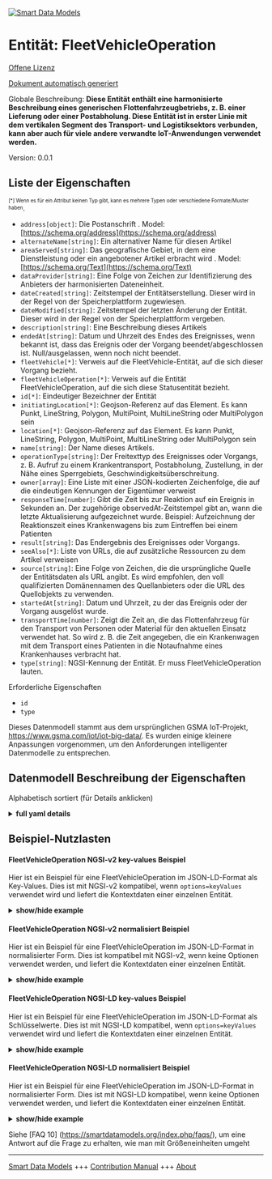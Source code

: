 <!-- 10-Header -->  
[![Smart Data Models](https://smartdatamodels.org/wp-content/uploads/2022/01/SmartDataModels_logo.png "Logo")](https://smartdatamodels.org)  
Entität: FleetVehicleOperation  
==============================<!-- /10-Header -->  
<!-- 15-License -->  
[Offene Lizenz](https://github.com/smart-data-models//dataModel.Transportation/blob/master/FleetVehicleOperation/LICENSE.md)  
[Dokument automatisch generiert](https://docs.google.com/presentation/d/e/2PACX-1vTs-Ng5dIAwkg91oTTUdt8ua7woBXhPnwavZ0FxgR8BsAI_Ek3C5q97Nd94HS8KhP-r_quD4H0fgyt3/pub?start=false&loop=false&delayms=3000#slide=id.gb715ace035_0_60)  
<!-- /15-License -->  
<!-- 20-Description -->  
Globale Beschreibung: **Diese Entität enthält eine harmonisierte Beschreibung eines generischen Flottenfahrzeugbetriebs, z. B. einer Lieferung oder einer Postabholung. Diese Entität ist in erster Linie mit dem vertikalen Segment des Transport- und Logistiksektors verbunden, kann aber auch für viele andere verwandte IoT-Anwendungen verwendet werden.**  
Version: 0.0.1  
<!-- /20-Description -->  
<!-- 30-PropertiesList -->  

## Liste der Eigenschaften  

<sup><sub>[*] Wenn es für ein Attribut keinen Typ gibt, kann es mehrere Typen oder verschiedene Formate/Muster haben</sub></sup>.  
- `address[object]`: Die Postanschrift  . Model: [https://schema.org/address](https://schema.org/address)- `alternateName[string]`: Ein alternativer Name für diesen Artikel  - `areaServed[string]`: Das geografische Gebiet, in dem eine Dienstleistung oder ein angebotener Artikel erbracht wird  . Model: [https://schema.org/Text](https://schema.org/Text)- `dataProvider[string]`: Eine Folge von Zeichen zur Identifizierung des Anbieters der harmonisierten Dateneinheit.  - `dateCreated[string]`: Zeitstempel der Entitätserstellung. Dieser wird in der Regel von der Speicherplattform zugewiesen.  - `dateModified[string]`: Zeitstempel der letzten Änderung der Entität. Dieser wird in der Regel von der Speicherplattform vergeben.  - `description[string]`: Eine Beschreibung dieses Artikels  - `endedAt[string]`: Datum und Uhrzeit des Endes des Ereignisses, wenn bekannt ist, dass das Ereignis oder der Vorgang beendet/abgeschlossen ist. Null/ausgelassen, wenn noch nicht beendet.  - `fleetVehicle[*]`: Verweis auf die FleetVehicle-Entität, auf die sich dieser Vorgang bezieht.  - `fleetVehicleOperation[*]`: Verweis auf die Entität FleetVehicleOperation, auf die sich diese Statusentität bezieht.  - `id[*]`: Eindeutiger Bezeichner der Entität  - `initiatingLocation[*]`: Geojson-Referenz auf das Element. Es kann Punkt, LineString, Polygon, MultiPoint, MultiLineString oder MultiPolygon sein  - `location[*]`: Geojson-Referenz auf das Element. Es kann Punkt, LineString, Polygon, MultiPoint, MultiLineString oder MultiPolygon sein  - `name[string]`: Der Name dieses Artikels.  - `operationType[string]`: Der Freitexttyp des Ereignisses oder Vorgangs, z. B. Aufruf zu einem Krankentransport, Postabholung, Zustellung, in der Nähe eines Sperrgebiets, Geschwindigkeitsüberschreitung.  - `owner[array]`: Eine Liste mit einer JSON-kodierten Zeichenfolge, die auf die eindeutigen Kennungen der Eigentümer verweist  - `responseTime[number]`: Gibt die Zeit bis zur Reaktion auf ein Ereignis in Sekunden an. Der zugehörige observedAt-Zeitstempel gibt an, wann die letzte Aktualisierung aufgezeichnet wurde. Beispiel: Aufzeichnung der Reaktionszeit eines Krankenwagens bis zum Eintreffen bei einem Patienten  - `result[string]`: Das Endergebnis des Ereignisses oder Vorgangs.  - `seeAlso[*]`: Liste von URLs, die auf zusätzliche Ressourcen zu dem Artikel verweisen  - `source[string]`: Eine Folge von Zeichen, die die ursprüngliche Quelle der Entitätsdaten als URL angibt. Es wird empfohlen, den voll qualifizierten Domänennamen des Quellanbieters oder die URL des Quellobjekts zu verwenden.  - `startedAt[string]`: Datum und Uhrzeit, zu der das Ereignis oder der Vorgang ausgelöst wurde.  - `transportTime[number]`: Zeigt die Zeit an, die das Flottenfahrzeug für den Transport von Personen oder Material für den aktuellen Einsatz verwendet hat. So wird z. B. die Zeit angegeben, die ein Krankenwagen mit dem Transport eines Patienten in die Notaufnahme eines Krankenhauses verbracht hat.  - `type[string]`: NGSI-Kennung der Entität. Er muss FleetVehicleOperation lauten.  <!-- /30-PropertiesList -->  
<!-- 35-RequiredProperties -->  
Erforderliche Eigenschaften  
- `id`  - `type`  <!-- /35-RequiredProperties -->  
<!-- 40-RequiredProperties -->  
Dieses Datenmodell stammt aus dem ursprünglichen GSMA IoT-Projekt, https://www.gsma.com/iot/iot-big-data/. Es wurden einige kleinere Anpassungen vorgenommen, um den Anforderungen intelligenter Datenmodelle zu entsprechen.  
<!-- /40-RequiredProperties -->  
<!-- 50-DataModelHeader -->  
## Datenmodell Beschreibung der Eigenschaften  
Alphabetisch sortiert (für Details anklicken)  
<!-- /50-DataModelHeader -->  
<!-- 60-ModelYaml -->  
<details><summary><strong>full yaml details</strong></summary>    
```yaml  
FleetVehicleOperation:    
  description: 'This entity contains a harmonised description of a generic fleet vehicle operation such as a delivery, or a postal collection. This entity is primarily associated with the vertical segment of the transport and logistics but may also be used many other related IoT applications.'    
  properties:    
    address:    
      description: 'The mailing address'    
      properties:    
        addressCountry:    
          description: 'Property. The country. For example, Spain. Model:''https://schema.org/addressCountry'''    
          type: string    
        addressLocality:    
          description: 'Property. The locality in which the street address is, and which is in the region. Model:''https://schema.org/addressLocality'''    
          type: string    
        addressRegion:    
          description: 'Property. The region in which the locality is, and which is in the country. Model:''https://schema.org/addressRegion'''    
          type: string    
        postOfficeBoxNumber:    
          description: 'Property. The post office box number for PO box addresses. For example, 03578. Model:''https://schema.org/postOfficeBoxNumber'''    
          type: string    
        postalCode:    
          description: 'Property. The postal code. For example, 24004. Model:''https://schema.org/https://schema.org/postalCode'''    
          type: string    
        streetAddress:    
          description: 'Property. The street address. Model:''https://schema.org/streetAddress'''    
          type: string    
      type: object    
      x-ngsi:    
        model: https://schema.org/address    
        type: Property    
    alternateName:    
      description: 'An alternative name for this item'    
      type: string    
      x-ngsi:    
        type: Property    
    areaServed:    
      description: 'The geographic area where a service or offered item is provided'    
      type: string    
      x-ngsi:    
        model: https://schema.org/Text    
        type: Property    
    dataProvider:    
      description: 'A sequence of characters identifying the provider of the harmonised data entity.'    
      type: string    
      x-ngsi:    
        type: Property    
    dateCreated:    
      description: 'Entity creation timestamp. This will usually be allocated by the storage platform.'    
      format: date-time    
      type: string    
      x-ngsi:    
        type: Property    
    dateModified:    
      description: 'Timestamp of the last modification of the entity. This will usually be allocated by the storage platform.'    
      format: date-time    
      type: string    
      x-ngsi:    
        type: Property    
    description:    
      description: 'A description of this item'    
      type: string    
      x-ngsi:    
        type: Property    
    endedAt:    
      description: 'The end date and time of the event when the event or operation is known to be over/complete. Null/omitted if not yet ended.'    
      format: date-time    
      type: string    
      x-ngsi:    
        type: Property    
    fleetVehicle:    
      anyOf:    
        - description: 'Property. Identifier format of any NGSI entity'    
          maxLength: 256    
          minLength: 1    
          pattern: ^[\w\-\.\{\}\$\+\*\[\]`|~^@!,:\\]+$    
          type: string    
        - description: 'Property. Identifier format of any NGSI entity'    
          format: uri    
          type: string    
      description: 'Reference to the FleetVehicle entity to which this operation relates.'    
      x-ngsi:    
        type: Relationship    
    fleetVehicleOperation:    
      anyOf:    
        - description: 'Property. Identifier format of any NGSI entity'    
          maxLength: 256    
          minLength: 1    
          pattern: ^[\w\-\.\{\}\$\+\*\[\]`|~^@!,:\\]+$    
          type: string    
        - description: 'Property. Identifier format of any NGSI entity'    
          format: uri    
          type: string    
      description: 'Reference to the FleetVehicleOperation entity to which this status entity relates.'    
      x-ngsi:    
        type: Relationship    
    id:    
      anyOf: &fleetvehicleoperation_-_properties_-_owner_-_items_-_anyof    
        - description: 'Property. Identifier format of any NGSI entity'    
          maxLength: 256    
          minLength: 1    
          pattern: ^[\w\-\.\{\}\$\+\*\[\]`|~^@!,:\\]+$    
          type: string    
        - description: 'Property. Identifier format of any NGSI entity'    
          format: uri    
          type: string    
      description: 'Unique identifier of the entity'    
      x-ngsi:    
        type: Property    
    initiatingLocation:    
      description: 'Geojson reference to the item. It can be Point, LineString, Polygon, MultiPoint, MultiLineString or MultiPolygon'    
      oneOf: &fleetvehicleoperation_-_properties_-_location_-_oneof    
        - description: 'GeoProperty. Geojson reference to the item. Point'    
          properties:    
            bbox:    
              items:    
                type: number    
              minItems: 4    
              type: array    
            coordinates:    
              items:    
                type: number    
              minItems: 2    
              type: array    
            type:    
              enum:    
                - Point    
              type: string    
          required:    
            - type    
            - coordinates    
          title: 'GeoJSON Point'    
          type: object    
        - description: 'GeoProperty. Geojson reference to the item. LineString'    
          properties:    
            bbox:    
              items:    
                type: number    
              minItems: 4    
              type: array    
            coordinates:    
              items:    
                items:    
                  type: number    
                minItems: 2    
                type: array    
              minItems: 2    
              type: array    
            type:    
              enum:    
                - LineString    
              type: string    
          required:    
            - type    
            - coordinates    
          title: 'GeoJSON LineString'    
          type: object    
        - description: 'GeoProperty. Geojson reference to the item. Polygon'    
          properties:    
            bbox:    
              items:    
                type: number    
              minItems: 4    
              type: array    
            coordinates:    
              items:    
                items:    
                  items:    
                    type: number    
                  minItems: 2    
                  type: array    
                minItems: 4    
                type: array    
              type: array    
            type:    
              enum:    
                - Polygon    
              type: string    
          required:    
            - type    
            - coordinates    
          title: 'GeoJSON Polygon'    
          type: object    
        - description: 'GeoProperty. Geojson reference to the item. MultiPoint'    
          properties:    
            bbox:    
              items:    
                type: number    
              minItems: 4    
              type: array    
            coordinates:    
              items:    
                items:    
                  type: number    
                minItems: 2    
                type: array    
              type: array    
            type:    
              enum:    
                - MultiPoint    
              type: string    
          required:    
            - type    
            - coordinates    
          title: 'GeoJSON MultiPoint'    
          type: object    
        - description: 'GeoProperty. Geojson reference to the item. MultiLineString'    
          properties:    
            bbox:    
              items:    
                type: number    
              minItems: 4    
              type: array    
            coordinates:    
              items:    
                items:    
                  items:    
                    type: number    
                  minItems: 2    
                  type: array    
                minItems: 2    
                type: array    
              type: array    
            type:    
              enum:    
                - MultiLineString    
              type: string    
          required:    
            - type    
            - coordinates    
          title: 'GeoJSON MultiLineString'    
          type: object    
        - description: 'GeoProperty. Geojson reference to the item. MultiLineString'    
          properties:    
            bbox:    
              items:    
                type: number    
              minItems: 4    
              type: array    
            coordinates:    
              items:    
                items:    
                  items:    
                    items:    
                      type: number    
                    minItems: 2    
                    type: array    
                  minItems: 4    
                  type: array    
                type: array    
              type: array    
            type:    
              enum:    
                - MultiPolygon    
              type: string    
          required:    
            - type    
            - coordinates    
          title: 'GeoJSON MultiPolygon'    
          type: object    
      x-ngsi:    
        type: GeoProperty    
    location:    
      description: 'Geojson reference to the item. It can be Point, LineString, Polygon, MultiPoint, MultiLineString or MultiPolygon'    
      oneOf: *fleetvehicleoperation_-_properties_-_location_-_oneof    
      x-ngsi:    
        type: GeoProperty    
    name:    
      description: 'The name of this item.'    
      type: string    
      x-ngsi:    
        type: Property    
    operationType:    
      description: 'The free text type of the event or operation e.g. e.g. Call for a patient transportation, postal collection, delivery, close to a restricted area, overspeed.'    
      type: string    
      x-ngsi:    
        type: Property    
    owner:    
      description: 'A List containing a JSON encoded sequence of characters referencing the unique Ids of the owner(s)'    
      items:    
        anyOf: *fleetvehicleoperation_-_properties_-_owner_-_items_-_anyof    
        description: 'Property. Unique identifier of the entity'    
      type: array    
      x-ngsi:    
        type: Property    
    responseTime:    
      description: 'Indicates the time to respond to an event, in seconds. The associated observedAt timestamp indicates when the last update was recorded. E.g. records the response time for an ambulance to reach to a patient'    
      type: number    
      x-ngsi:    
        type: Property    
        units: seconds    
    result:    
      description: 'The final result of the event or operation.'    
      type: string    
      x-ngsi:    
        type: Property    
    seeAlso:    
      description: 'list of uri pointing to additional resources about the item'    
      oneOf:    
        - items:    
            format: uri    
            type: string    
          minItems: 1    
          type: array    
        - format: uri    
          type: string    
      x-ngsi:    
        type: Property    
    source:    
      description: 'A sequence of characters giving the original source of the entity data as a URL. Recommended to be the fully qualified domain name of the source provider, or the URL to the source object.'    
      type: string    
      x-ngsi:    
        type: Property    
    startedAt:    
      description: 'The start date and time when the event or operation was triggered.'    
      format: date-time    
      type: string    
      x-ngsi:    
        type: Property    
    transportTime:    
      description: 'Indicates the time that the fleet vehicle has spent transporting people or supplies for the current operation. E.g. indicates the time an ambulance spent transporting a patient to a hospital emergency department.'    
      type: number    
      x-ngsi:    
        type: Property    
    type:    
      description: 'NGSI Entity identifier. It has to be FleetVehicleOperation'    
      enum:    
        - FleetVehicleOperation    
      type: string    
      x-ngsi:    
        type: Property    
  required:    
    - id    
    - type    
  type: object    
  x-derived-from: ""    
  x-disclaimer: 'Redistribution and use in source and binary forms, with or without modification, are permitted  provided that the license conditions are met. Copyleft (c) 2021 Contributors to Smart Data Models Program'    
  x-license-url: https://github.com/smart-data-models/dataModel.Transportation/blob/master/FleetVehicleOperation/LICENSE.md    
  x-model-schema: https://smart-data-models.github.io/dataModel.Transportation/FleetVehicleOperation/schema.json    
  x-model-tags: GSMA    
  x-version: 0.0.1    
```  
</details>    
<!-- /60-ModelYaml -->  
<!-- 70-MiddleNotes -->  
<!-- /70-MiddleNotes -->  
<!-- 80-Examples -->  
## Beispiel-Nutzlasten  
#### FleetVehicleOperation NGSI-v2 key-values Beispiel  
Hier ist ein Beispiel für eine FleetVehicleOperation im JSON-LD-Format als Key-Values. Dies ist mit NGSI-v2 kompatibel, wenn `options=keyValues` verwendet wird und liefert die Kontextdaten einer einzelnen Entität.  
<details><summary><strong>show/hide example</strong></summary>    
```json  
{  
  "id": "urn:ngsi-ld:FleetVehicleOperation:8e876a60-5aa3-11e8-b350-d7b51a09fb6c",  
  "type": "FleetVehicleOperation",  
  "source": "https://source.example.com",  
  "dataProvider": "https://provider.example.com",  
  "fleetVehicle": "urn:ngsi-ld:FleetVehicle:84c6a3a8-5aa6-11e8-bedc-27e105edd16f",  
  "fleetVehicleStatus": "urn:ngsi-ld:FleetVehicleStatus:0284e0dc-5aa4-11e8-97e6-2351fc70c286",  
  "initiatingLocation": {  
    "type": "Point",  
    "coordinates": [  
      -104.99404,  
      39.75621  
    ]  
  },  
  "startedAt": "2016-08-22T10:18:16Z",  
  "endedAt": "2016-08-28T10:18:16Z",  
  "operationType": "Patient transportation",  
  "description": "An emergency transportation of a 3 year old boy",  
  "result": "Completed",  
  "responseTime": 2500,  
  "transportTime": 1220  
}  
```  
</details>  
#### FleetVehicleOperation NGSI-v2 normalisiert Beispiel  
Hier ist ein Beispiel für eine FleetVehicleOperation im JSON-LD-Format in normalisierter Form. Dies ist kompatibel mit NGSI-v2, wenn keine Optionen verwendet werden, und liefert die Kontextdaten einer einzelnen Entität.  
<details><summary><strong>show/hide example</strong></summary>    
```json  
{  
  "id": "urn:ngsi-ld:FleetVehicleOperation:8e876a60-5aa3-11e8-b350-d7b51a09fb6c",  
  "type": "FleetVehicleOperation",  
  "source": {  
    "type": "URL",  
    "value": "https://source.example.com"  
  },  
  "dataProvider": {  
    "type": "URL",  
    "value": "https://provider.example.com"  
  },  
  "fleetVehicle": {  
    "type": "Relationship",  
    "object": "urn:ngsi-ld:FleetVehicle:84c6a3a8-5aa6-11e8-bedc-27e105edd16f"  
  },  
  "fleetVehicleStatus": {  
    "type": "Relationship",  
    "object": "urn:ngsi-ld:FleetVehicleStatus:0284e0dc-5aa4-11e8-97e6-2351fc70c286"  
  },  
  "initiatingLocation": {  
    "type": "geo:json",  
    "value": {  
      "type": "Point",  
      "coordinates": [  
        -104.99404,  
        39.75621  
      ]  
    }  
  },  
  "startedAt": {  
    "type": "DateTime",  
    "value": "2016-08-22T10:18:16Z"  
  },  
  "endedAt": {  
    "type": "DateTime",  
    "@value": "2016-08-28T10:18:16Z"  
  },  
  "operationType": {  
    "type": "Text",  
    "value": "Patient transportation"  
  },  
  "description": {  
    "type": "Text",  
    "value": "An emergency transportation of a 3 year old boy"  
  },  
  "result": {  
    "type": "Property",  
    "value": "Completed"  
  },  
  "responseTime": {  
    "type": "Number",  
    "value": 2500  
  },  
  "transportTime": {  
    "type": "Number",  
    "value": 1220  
  }  
}  
```  
</details>  
#### FleetVehicleOperation NGSI-LD key-values Beispiel  
Hier ist ein Beispiel für eine FleetVehicleOperation im JSON-LD-Format als Schlüsselwerte. Dies ist mit NGSI-LD kompatibel, wenn `options=keyValues` verwendet wird und liefert die Kontextdaten einer einzelnen Entität.  
<details><summary><strong>show/hide example</strong></summary>    
```json  
{  
    "id": "urn:ngsi-ld:FleetVehicleOperation:8e876a60-5aa3-11e8-b350-d7b51a09fb6c",  
    "type": "FleetVehicleOperation",  
    "dataProvider": "https://provider.example.com",  
    "description": "An emergency transportation of a 3 year old boy",  
    "endedAt": "2016-08-28T10:18:16Z",  
    "fleetVehicle": "urn:ngsi-ld:FleetVehicle:84c6a3a8-5aa6-11e8-bedc-27e105edd16f",  
    "fleetVehicleStatus": "urn:ngsi-ld:FleetVehicleStatus:0284e0dc-5aa4-11e8-97e6-2351fc70c286",  
    "initiatingLocation": {  
        "type": "Point",  
        "coordinates": [  
            -104.99404,  
            39.75621  
        ]  
    },  
    "operationType": "Patient transportation",  
    "responseTime": 2500,  
    "result": "Completed",  
    "source": "https://source.example.com",  
    "startedAt": "2016-08-22T10:18:16Z",  
    "transportTime": 1220,  
    "@context": [  
        "https://smart-data-models.github.io/dataModel.Transportation/FleetVehicleOperation/context.jsonld",  
        "https://raw.githubusercontent.com/smart-data-models/dataModel.Transportation/master/context.jsonld"  
    ]  
}  
```  
</details>  
#### FleetVehicleOperation NGSI-LD normalisiert Beispiel  
Hier ist ein Beispiel für eine FleetVehicleOperation im JSON-LD-Format in normalisierter Form. Dies ist mit NGSI-LD kompatibel, wenn keine Optionen verwendet werden, und liefert die Kontextdaten einer einzelnen Entität.  
<details><summary><strong>show/hide example</strong></summary>    
```json  
{  
    "id": "urn:ngsi-ld:FleetVehicleOperation:8e876a60-5aa3-11e8-b350-d7b51a09fb6c",  
    "type": "FleetVehicleOperation",  
    "dataProvider": {  
        "type": "Property",  
        "value": "https://provider.example.com"  
    },  
    "description": {  
        "type": "Property",  
        "value": "An emergency transportation of a 3 year old boy"  
    },  
    "endedAt": {  
        "type": "Property",  
        "value": {  
            "@type": "DateTime",  
            "@value": "2016-08-28T10:18:16Z"  
        }  
    },  
    "fleetVehicle": {  
        "type": "Relationship",  
        "object": "urn:ngsi-ld:FleetVehicle:84c6a3a8-5aa6-11e8-bedc-27e105edd16f"  
    },  
    "fleetVehicleStatus": {  
        "type": "Relationship",  
        "object": "urn:ngsi-ld:FleetVehicleStatus:0284e0dc-5aa4-11e8-97e6-2351fc70c286"  
    },  
    "initiatingLocation": {  
        "type": "GeoProperty",  
        "value": {  
            "type": "Point",  
            "coordinates": [  
                -104.99404,  
                39.75621  
            ]  
        }  
    },  
    "operationType": {  
        "type": "Property",  
        "value": "Patient transportation"  
    },  
    "responseTime": {  
        "type": "Property",  
        "value": 2500,  
        "unitCode": "SEC",  
        "observedAt": "2016-08-28T10:18:16Z"  
    },  
    "result": {  
        "type": "Property",  
        "value": "Completed"  
    },  
    "source": {  
        "type": "Property",  
        "value": "https://source.example.com"  
    },  
    "startedAt": {  
        "type": "Property",  
        "value": {  
            "@type": "DateTime",  
            "@value": "2016-08-22T10:18:16Z"  
        }  
    },  
    "transportTime": {  
        "type": "Property",  
        "value": 1220,  
        "unitCode": "SEC",  
        "observedAt": "2016-08-28T10:18:16Z"  
    },  
    "@context": [  
        "https://smart-data-models.github.io/dataModel.Transportation/FleetVehicleOperation/context.jsonld",  
        "https://raw.githubusercontent.com/smart-data-models/dataModel.Transportation/master/context.jsonld"  
    ]  
}  
```  
</details><!-- /80-Examples -->  
<!-- 90-FooterNotes -->  
<!-- /90-FooterNotes -->  
<!-- 95-Units -->  
Siehe [FAQ 10] (https://smartdatamodels.org/index.php/faqs/), um eine Antwort auf die Frage zu erhalten, wie man mit Größeneinheiten umgeht  
<!-- /95-Units -->  
<!-- 97-LastFooter -->  
---  
[Smart Data Models](https://smartdatamodels.org) +++ [Contribution Manual](https://bit.ly/contribution_manual) +++ [About](https://bit.ly/Introduction_SDM)<!-- /97-LastFooter -->  
